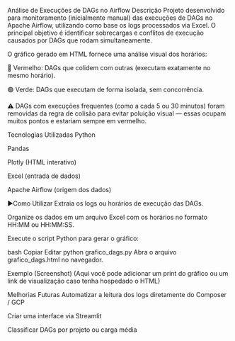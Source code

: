  Análise de Execuções de DAGs no Airflow
 Descrição
Projeto desenvolvido para monitoramento (inicialmente manual) das execuções de DAGs no Apache Airflow, utilizando como base os logs processados via Excel. O principal objetivo é identificar sobrecargas e conflitos de execução causados por DAGs que rodam simultaneamente.

O gráfico gerado em HTML fornece uma análise visual dos horários:

🔴 Vermelho: DAGs que colidem com outras (executam exatamente no mesmo horário).

🟢 Verde: DAGs que executam de forma isolada, sem concorrência.

⚠️ DAGs com execuções frequentes (como a cada 5 ou 30 minutos) foram removidas da regra de colisão para evitar poluição visual — essas ocupam muitos pontos e estariam sempre em vermelho.

Tecnologias Utilizadas
Python

Pandas

Plotly (HTML interativo)

Excel (entrada de dados)

Apache Airflow (origem dos dados)

▶Como Utilizar
Extraia os logs ou horários de execução das DAGs.

Organize os dados em um arquivo Excel com os horários no formato HH:MM ou HH:MM:SS.

Execute o script Python para gerar o gráfico:

bash
Copiar
Editar
python grafico_dags.py
Abra o arquivo grafico_dags.html no navegador.

 Exemplo (Screenshot)
(Aqui você pode adicionar um print do gráfico ou um link de visualização caso tenha hospedado o HTML)

Melhorias Futuras
Automatizar a leitura dos logs diretamente do Composer / GCP

Criar uma interface via Streamlit

Classificar DAGs por projeto ou carga média
